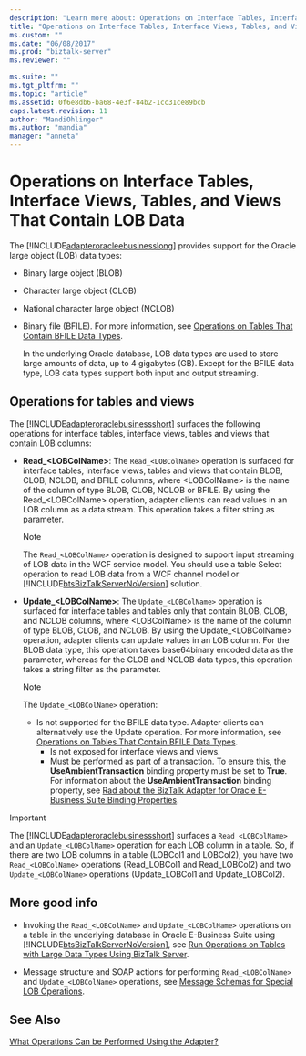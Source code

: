 ```yaml
---
description: "Learn more about: Operations on Interface Tables, Interface Views, Tables, and Views That Contain LOB Data"
title: "Operations on Interface Tables, Interface Views, Tables, and Views That Contain LOB Data | Microsoft Docs"
ms.custom: ""
ms.date: "06/08/2017"
ms.prod: "biztalk-server"
ms.reviewer: ""

ms.suite: ""
ms.tgt_pltfrm: ""
ms.topic: "article"
ms.assetid: 0f6e8db6-ba68-4e3f-84b2-1cc31ce89bcb
caps.latest.revision: 11
author: "MandiOhlinger"
ms.author: "mandia"
manager: "anneta"
---
```

# Operations on Interface Tables, Interface Views, Tables, and Views That Contain LOB Data
The [!INCLUDE[adapteroracleebusinesslong](../../includes/adapteroracleebusinesslong-md.md)] provides support for the Oracle large object (LOB) data types:  
  
- Binary large object (BLOB)  
  
- Character large object (CLOB)  
  
- National character large object (NCLOB)  
  
- Binary file (BFILE). For more information, see [Operations on Tables That Contain BFILE Data Types](../../adapters-and-accelerators/adapter-oracle-ebs/operations-on-tables-that-contain-bfile-data-types.md).  
  
  In the underlying Oracle database, LOB data types are used to store large amounts of data, up to 4 gigabytes (GB). Except for the BFILE data type, LOB data types support both input and output streaming.  

## Operations for tables and views  
 The [!INCLUDE[adapteroraclebusinessshort](../../includes/adapteroraclebusinessshort-md.md)] surfaces the following operations for interface tables, interface views, tables and views that contain LOB columns:  
  
- **Read_\<LOBColName\>**: The `Read_<LOBColName>` operation is surfaced for interface tables, interface views, tables and views that contain BLOB, CLOB, NCLOB, and BFILE columns, where \<LOBColName\> is the name of the column of type BLOB, CLOB, NCLOB or BFILE. By using the Read_\<LOBColName\> operation, adapter clients can read values in an LOB column as a data stream. This operation takes a filter string as parameter.  
  
  > [!NOTE]
  >  The `Read_<LOBColName>` operation is designed to support input streaming of LOB data in the WCF service model. You should use a table Select operation to read LOB data from a WCF channel model or [!INCLUDE[btsBizTalkServerNoVersion](../../includes/btsbiztalkservernoversion-md.md)] solution.  
  
- **Update_\<LOBColName\>**: The `Update_<LOBColName>` operation is surfaced for interface tables and tables only that contain BLOB, CLOB, and NCLOB columns, where \<LOBColName\> is the name of the column of type BLOB, CLOB, and NCLOB. By using the Update_\<LOBColName\> operation, adapter clients can update values in an LOB column. For the BLOB data type, this operation takes base64binary encoded data as the parameter, whereas for the CLOB and NCLOB data types, this operation takes a string filter as the parameter.  
  
  > [!NOTE]
  >  The `Update_<LOBColName>` operation:  
  > 
  > - Is not supported for the BFILE data type. Adapter clients can alternatively use the Update operation. For more information, see [Operations on Tables That Contain BFILE Data Types](../../adapters-and-accelerators/adapter-oracle-ebs/operations-on-tables-that-contain-bfile-data-types.md).  
  >   -   Is not exposed for interface views and views.  
  >   -   Must be performed as part of a transaction. To ensure this, the **UseAmbientTransaction** binding property must be set to **True**. For information about the **UseAmbientTransaction** binding property, see [Rad about the  BizTalk Adapter for Oracle E-Business Suite Binding Properties](../../adapters-and-accelerators/adapter-oracle-ebs/read-about-the-biztalk-adapter-for-oracle-e-business-suite-binding-properties.md).  
  
> [!IMPORTANT]
>  The [!INCLUDE[adapteroraclebusinessshort](../../includes/adapteroraclebusinessshort-md.md)] surfaces a `Read_<LOBColName>` and an `Update_<LOBColName>` operation for each LOB column in a table. So, if there are two LOB columns in a table (LOBCol1 and LOBCol2), you have two `Read_<LOBColName>` operations (Read_LOBCol1 and Read_LOBCol2) and two `Update_<LOBColName>` operations (Update_LOBCol1 and Update_LOBCol2).  
  
## More good info  
  
- Invoking the `Read_<LOBColName>` and `Update_<LOBColName>` operations on a table in the underlying database in Oracle E-Business Suite using [!INCLUDE[btsBizTalkServerNoVersion](../../includes/btsbiztalkservernoversion-md.md)], see [Run Operations on Tables with Large Data Types Using BizTalk Server](../../adapters-and-accelerators/adapter-sql/run-operations-on-tables-and-views-with-large-data-types-using-the-sql-adapter.md).  
  
- Message structure and SOAP actions for performing `Read_<LOBColName>` and `Update_<LOBColName>` operations, see [Message Schemas for Special LOB Operations](../../adapters-and-accelerators/adapter-oracle-ebs/message-schemas-for-special-lob-operations1.md).  
  
## See Also  
 [What Operations Can be Performed Using the Adapter?](https://msdn.microsoft.com/library/cc185219(v=bts.10).aspx)
